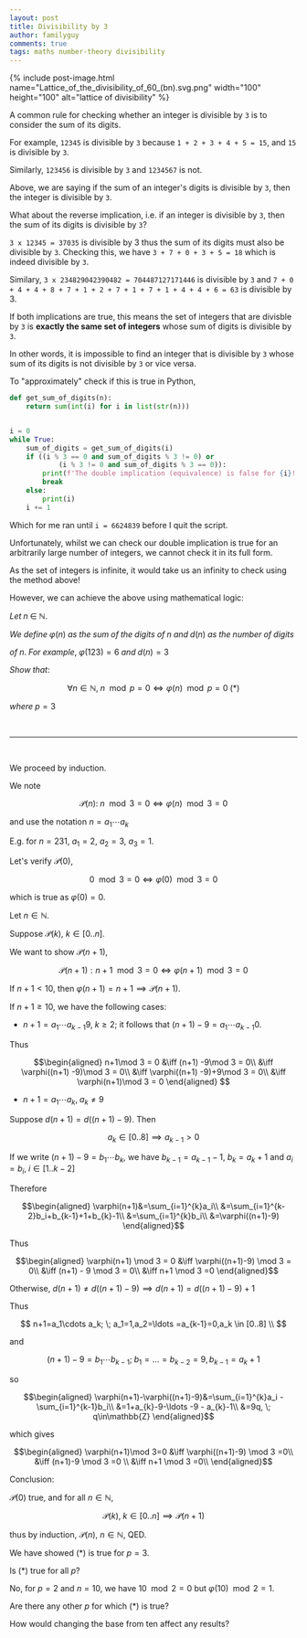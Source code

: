 ```yaml
---
layout: post
title: Divisibility by 3
author: familyguy
comments: true
tags: maths number-theory divisibility
---
```


{% include post-image.html name="Lattice_of_the_divisibility_of_60_(bn).svg.png" width="100" height="100" 
alt="lattice of divisibility" %}

A common rule for checking whether an integer is divisible by `3` is to consider
the sum of its digits.

For example, `12345` is divisible by `3` because `1 + 2 + 3 + 4 + 5 = 15`,
and `15` is divisible by `3`.

Similarly, `123456` is divisible by `3` and `1234567` is not.

Above, we are saying if the sum of an integer's digits is divisible 
by `3`, then the integer is divisible by `3`.

What about the reverse implication, i.e. if an integer is divisible by `3`, 
then the sum of its digits is divisible by `3`?

`3 x 12345 = 37035` is divisible by 3 thus the sum of its digits must also be
divisible by `3`. Checking this, we have `3 + 7 + 0 + 3 + 5 = 18` which is 
indeed divisible by `3`.

Similary, `3 x 234829042390482 = 704487127171446` is divisible by `3` and 
`7 + 0 + 4 + 4 + 8 + 7 + 1 + 2 + 7 + 1 + 7 + 1 + 4 + 4 + 6 = 63` is divisible
by 3.

If both implications are true, this means the set of integers that are divisble
by `3` is **exactly the same set of integers** whose sum of digits is divisible 
by `3`.

In other words, 
it is impossible to find an integer that is divisible by `3` whose sum of
its digits is not divisible by `3` or vice versa.

To "approximately" check if this is true in Python,

```python
def get_sum_of_digits(n):
    return sum(int(i) for i in list(str(n)))


i = 0
while True:
    sum_of_digits = get_sum_of_digits(i)
    if ((i % 3 == 0 and sum_of_digits % 3 != 0) or
            (i % 3 != 0 and sum_of_digits % 3 == 0)):
        print(f'The double implication (equivalence) is false for {i}!')
        break
    else:
        print(i)
    i += 1
```

Which for me ran until `i = 6624839` before I quit the script.

Unfortunately, whilst we can check our double implication
is true for an arbitrarily large number of integers,
we cannot check it in its full form.

As the set of integers
is infinite, it would take us an infinity to check 
using the method above!

However, we can achieve the above using mathematical logic:

$Let\;n\;\in\;\mathbb{N}.$

$We\;define\;\varphi(n)\;as\;the\;
sum\;of\;the\;digits\;of\;n\;and\;d(n)\;as\;the\;number\;of\;digits$

$of\;n. \; For\;example,\;\varphi(123)=6\;and\;d(n)=3$

$Show \; that:$

$$
\forall n \in \mathbb{N},\;n\mod p = 0
\iff
\varphi(n) \mod p = 0 \; (*)
$$

$where \; p=3$

<br>

------------------------------------------

<br>

We proceed by induction.

We note 

$$\mathcal{P}(n): 
\;n\mod 3 = 0
\iff
\varphi(n) \mod 3 = 0
$$

and use the notation $n=a_{1}\cdots a_{k}$

E.g. for $n=231$, $a_1=2$,
$a_2=3$, $a_3=1$.

Let's verify $\mathcal{P}(0)$,

$$0 \mod 3 = 0 \iff \varphi(0) \mod 3 = 0
$$

which is true as $\varphi(0)=0$.

Let $n \in \mathbb{N}$.

Suppose $\mathcal{P}(k)$, $k \in [0..n]$.

We want to show $\mathcal{P}(n+1)$,

$$\mathcal{P}(n+1): 
n+1\mod 3 = 0
\iff
\varphi(n+1) \mod 3 = 0
$$

If $n+1 \lt 10$, then $\varphi(n+1)=n+1 \implies \mathcal{P}(n+1)$.


If $n+1 \geq 10$, we have the following cases:

- $n+1=a_1\cdots a_{k-1}9, \; k \geq 2$; it follows that 
$(n+1)-9 = a_1\cdots a_{k-1}0$.

Thus 

$$\begin{aligned}
n+1\mod 3 = 0
&\iff
(n+1) -9\mod 3 = 0\\
&\iff
\varphi((n+1) -9)\mod 3 = 0\\
&\iff
\varphi((n+1) -9)+9\mod 3 = 0\\
&\iff
\varphi(n+1)\mod 3 = 0
\end{aligned}
$$

- $n+1=a_1\cdots a_{k}, \; a_k \neq 9$

Suppose $d(n+1)=d((n+1)-9)$. Then 

$$a_k \in [0..8] \implies a_{k-1} \gt 0$$

If we write $(n+1)-9=b_{1}\cdots b_{k}$, we have $b_{k-1}=a_{k-1}-1$, 
$b_{k}=a_{k}+1$ and $a_i=b_i, \; i \in [1..k-2]$

Therefore 

$$\begin{aligned}
\varphi(n+1)&=\sum_{i=1}^{k}a_i\\
&=\sum_{i=1}^{k-2}b_i+b_{k-1}+1+b_{k}-1\\
&=\sum_{i=1}^{k}b_i\\
&=\varphi((n+1)-9)
\end{aligned}$$

Thus

$$\begin{aligned}
\varphi(n+1) \mod 3 = 0
&\iff
\varphi((n+1)-9) \mod 3 = 0\\
&\iff
(n+1) - 9 \mod 3 = 0\\
&\iff
n+1 \mod 3 =0
\end{aligned}$$

Otherwise, $d(n+1)\neq d((n+1)-9) \implies d(n+1) = d((n+1)-9) +1$

Thus

$$
n+1=a_1\cdots a_k; \; a_1=1,a_2=\ldots =a_{k-1}=0,a_k \in [0..8] \\
$$

and 

$$
(n+1)-9=b_1\cdots b_{k-1}; \; b_1=\ldots =b_{k-2}=9, b_{k-1}=a_{k}+1
$$

so

$$\begin{aligned}
\varphi(n+1)-\varphi((n+1)-9)&=\sum_{i=1}^{k}a_i - \sum_{i=1}^{k-1}b_i\\
&=1+a_{k}-9-\ldots -9 - a_{k}-1\\
&=9q, \; q\in\mathbb{Z}
\end{aligned}$$

which gives

$$\begin{aligned}
\varphi(n+1)\mod 3=0
&\iff
\varphi((n+1)-9) \mod 3 =0\\
&\iff
(n+1)-9 \mod 3 =0 \\
&\iff
n+1 \mod 3 =0\\
\end{aligned}$$

Conclusion:

$\mathcal{P}(0)$ true, and for all $n \in \mathbb{N}$,

$$
\mathcal{P}(k), \; k \in [0..n] \implies \mathcal{P}(n+1) 
$$

thus by induction, $\mathcal{P}(n)$, $n \in \mathbb{N}$, QED.

We have showed $(*)$ is true for $p=3$.

Is $(*)$ true for all $p$?

No, for $p=2$ and $n=10$, we have $10 \mod 2 =0$ but $\varphi(10) \mod 2 =1$.

Are there any other $p$ for which $(*)$ is true? 

How would changing the base from ten affect any results?
